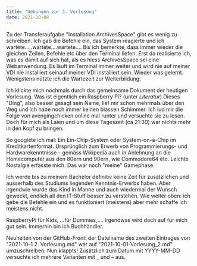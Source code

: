 ```yaml
---
title: "Uebungen zur 3. Vorlesung"
date: 2021-10-08
---
```


Zu der Transferaufgabe "Installation ArchivesSpace" gibt es wenig zu schreiben. Ich gab die Befehle ein, das System reagierte und ich wartete.....wartete....wartete....
Bis ich bemerkte, dass immer wieder die gleichen Zeilen, Befehle etc über den Terminal liefen. Erst da realisierte ich, was es damit auf sich hat, als es hiess ArchivesSpace sei eine Webanwendung. Es läuft im Terminal immer weiter und wird nie auf meiner VDI nie installiert seinauf meiner VDI installiert sein. Wieder was gelernt. Wenigstens nützte ich die Wartezeit zur Weiterbildung:

Ich klickte mich nochmals durch das gemeinsame Dokument der heutigen Vorlesung. 
Was ist eigentlich ein Raspberry Pi? (unter *Literatur*) Dieses "Ding", also besser gesagt sein Name, lief mir schon mehrmals über den Weg und ich habe noch immer keinen blassen Schimmer. Ich lud mir die Folge von avengingchicken.online mal runter und versuchte sie zu lesen. Doch für mich als Laien und um diese Tageszeit (ca 21:30) war nichts mehr in den Kopf zu bringen.

So googlete ich mal: Ein Ein-Chip-System oder System-on-a-Chip im Kreditkartenformat. Ursprünglich zum Erwerb von Programmierungs- und Hardwarekenntnisse – gemäss Wikipedia auch in Anlehnung an die Homecomputer aus den 80ern und 90ern, wie Commodore64 etc. Leichte Nostalgie erfasste mich. Das war noch "meine" Gamephase.

Ich werde bis zu meinem Bachelor definitiv keine Zeit für zusätzlichen und ausserhalb des Studiums liegenden Kenntnis-Erwerbs haben. Aber irgendwie wurde das Kind in Manne und auch wiedermal der Wunsch geweckt, endlich all den IT-Stuff besser zu verstehen. Wie weiter oben: ich gebe die Befehle ein und es funktioniert (meistens) aber mehr schaffe ich meistens nicht.

RaspberryPi für Kids, ...für Dummies,.... irgendwas wird doch auf für mich gut sein. Immerhin bin ich Buchhändler.

Neuheiten von der GitHub-Front: der Dateiname des zweiten Eintrages von "2021-10-1 2. Vorlesung.md" war auf "2021-10-01-Vorlesung_2.md" umzuschreiben. Nun klappts! Zusätzlich zum Datum mit YYYY-MM-DD versuchte ich mehrere Varianten mit _ und – aus. 

